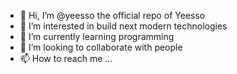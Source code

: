 - 👋 Hi, I’m @yeesso the official repo of Yeesso
- 👀 I’m interested in build next modern technologies
- 🌱 I’m currently learning programming
- 💞️ I’m looking to collaborate with people
- 📫 How to reach me ...

<!---
yessotech/yessotech is a ✨ special ✨ repository because its `README.md` (this file) appears on your GitHub profile.
You can click the Preview link to take a look at your changes.
--->
